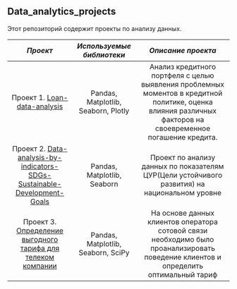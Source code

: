 ## Data_analytics_projects

Этот репозиторий содержит проекты по анализу данных.

| ___Проект___ | ___Используемые библиотеки___ | ___Описание проекта___ |
| :--------------------: | :---------------------: |:---------------------------:|
| Проект 1. [Loan-data-analysis](https://github.com/IV-1984/Data_analytics_projects/blob/main/1.-Loan-data-analysis/Loan%20Data%20Analysis-Copy1.ipynb) | Pandas, Matplotlib, Seaborn, Plotly  | Анализ кредитного портфеля с целью выявления проблемных моментов в кредитной политике, оценка влияния различных факторов на своевременное погашение кредита. |
| Проект 2. [Data-analysis-by-indicators-SDGs-Sustainable-Development-Goals](https://github.com/liz-ozerova/Data_analytics_projects/tree/main/Project%202)| Pandas, Matplotlib, Seaborn| Проект по анализу данных по показателям ЦУР(Цели устойчивого развития) на национальном уровне|
| Проект 3. [Определение выгодного тарифа для телеком компании](https://github.com/liz-ozerova/Data_analytics_projects/tree/main/Project%203) | Pandas, Matplotlib, Seaborn, SciPy | На основе данных клиентов оператора сотовой связи необходимо было проанализировать поведение клиентов и определить оптимальный тариф |

